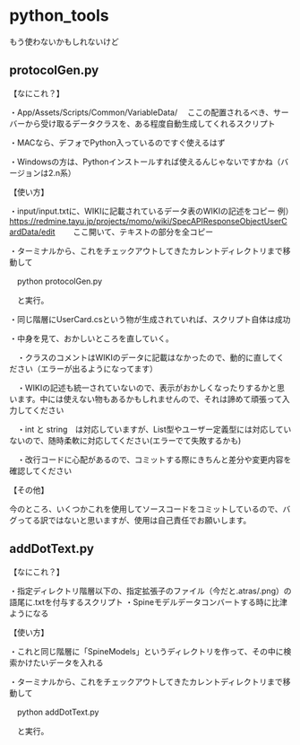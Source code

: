 # python_tools
もう使わないかもしれないけど

## protocolGen.py

【なにこれ？】

・App/Assets/Scripts/Common/VariableData/
　ここの配置されるべき、サーバーから受け取るデータクラスを、ある程度自動生成してくれるスクリプト

・MACなら、デフォでPython入っているのですぐ使えるはず

・Windowsの方は、Pythonインストールすれば使えるんじゃないですかね（バージョンは2.n系）

【使い方】

・input/input.txtに、WIKIに記載されているデータ表のWIKIの記述をコピー
例）https://redmine.tayu.jp/projects/momo/wiki/SpecAPIResponseObjectUserCardData/edit
　　ここ開いて、テキストの部分を全コピー

・ターミナルから、これをチェックアウトしてきたカレントディレクトリまで移動して

　python protocolGen.py

　と実行。

・同じ階層にUserCard.csという物が生成されていれば、スクリプト自体は成功

・中身を見て、おかしいところを直していく。

　・クラスのコメントはWIKIのデータに記載はなかったので、動的に直してください（エラーが出るようになってます）

　・WIKIの記述も統一されていないので、表示がおかしくなったりするかと思います。中には使えない物もあるかもしれませんので、それは諦めて頑張って入力してください

　・int と string　は対応していますが、List型やユーザー定義型には対応していないので、随時柔軟に対応してください(エラーでて失敗するかも)

　・改行コードに心配があるので、コミットする際にきちんと差分や変更内容を確認してください

【その他】

今のところ、いくつかこれを使用してソースコードをコミットしているので、バグってる訳ではないと思いますが、使用は自己責任でお願いします。


## addDotText.py

【なにこれ？】

・指定ディレクトリ階層以下の、指定拡張子のファイル（今だと.atras/.png）の語尾に.txtを付与するスクリプト
・Spineモデルデータコンバートする時に比津ようになる

【使い方】

・これと同じ階層に「SpineModels」というディレクトリを作って、その中に検索かけたいデータを入れる

・ターミナルから、これをチェックアウトしてきたカレントディレクトリまで移動して

　python addDotText.py

　と実行。
